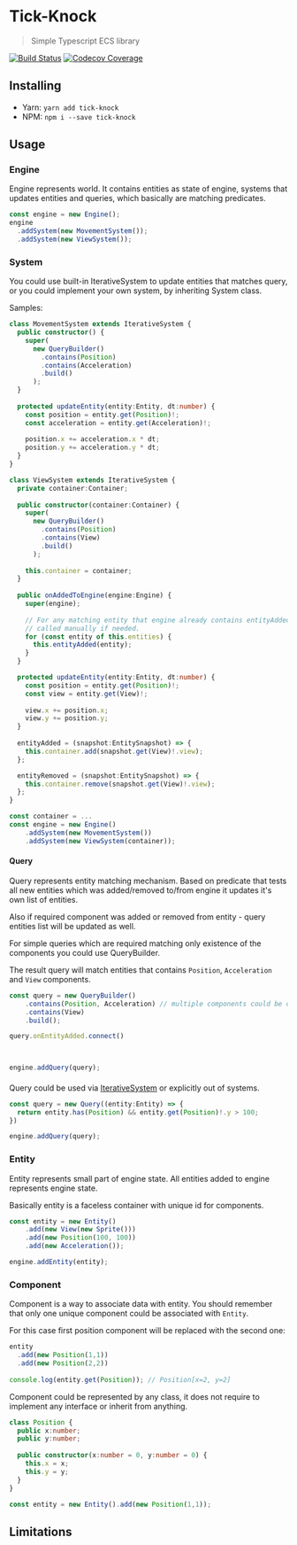 # Tick-Knock
> Simple Typescript ECS library

[![Build Status](https://travis-ci.org/mayakwd/tick-knock.svg?branch=master)](https://travis-ci.org/mayakwd/tick-knock)
[![Codecov Coverage](https://img.shields.io/codecov/c/github/mayakwd/tick-knock/develop.svg?style=flat-square)](https://codecov.io/gh/mayakwd/tick-knock/)

## Installing

- Yarn: `yarn add tick-knock`
- NPM: `npm i --save tick-knock`

## Usage

### Engine

Engine represents world. It contains entities as state of engine, systems that updates entities
and queries, which basically are matching predicates.

```typescript
const engine = new Engine();
engine
  .addSystem(new MovementSystem());
  .addSystem(new ViewSystem());
```

### System

You could use built-in IterativeSystem to update entities that matches query, or you could
implement your own system, by inheriting System class.

Samples:

```typescript
class MovementSystem extends IterativeSystem {
  public constructor() {
    super(
      new QueryBuilder()
        .contains(Position)
        .contains(Acceleration)
        .build()
      );
  }
  
  protected updateEntity(entity:Entity, dt:number) {
    const position = entity.get(Position)!;
    const acceleration = entity.get(Acceleration)!;
    
    position.x += acceleration.x * dt;
    position.y += acceleration.y * dt;
  }
}
```

```typescript
class ViewSystem extends IterativeSystem {
  private container:Container;
  
  public constructor(container:Container) {
    super(
      new QueryBuilder()
        .contains(Position)
        .contains(View)
        .build()
      );
    
    this.container = container;
  }
  
  public onAddedToEngine(engine:Engine) {
    super(engine);
    
    // For any matching entity that engine already contains entityAdded must be
    // called manually if needed.
    for (const entity of this.entities) {
      this.entityAdded(entity);
    }
  }

  protected updateEntity(entity:Entity, dt:number) {
    const position = entity.get(Position)!;
    const view = entity.get(View)!;
    
    view.x += position.x;
    view.y += position.y;
  }  
  
  entityAdded = (snapshot:EntitySnapshot) => {
    this.container.add(snapshot.get(View)!.view);
  };

  entityRemoved = (snapshot:EntitySnapshot) => {
    this.container.remove(snapshot.get(View)!.view);
  };
}

const container = ...
const engine = new Engine()
    .addSystem(new MovementSystem())
    .addSystem(new ViewSystem(container));
```

#### Query

Query represents entity matching mechanism. Based on predicate that tests all new entities
which was added/removed to/from engine it updates it's own list of entities.

Also if required component was added or removed from entity - query entities list will be
updated as well.

For simple queries which are required matching only existence of the components you could
use QueryBuilder.

The result query will match entities that contains `Position`, `Acceleration` and `View` components.
```typescript
const query = new QueryBuilder()
    .contains(Position, Acceleration) // multiple components could be defined
    .contains(View)
    .build();

query.onEntityAdded.connect()



engine.addQuery(query);
```

####

Query could be used via [IterativeSystem](#System) or explicitly out of systems.

```typescript
const query = new Query((entity:Entity) => {
  return entity.has(Position) && entity.get(Position)!.y > 100;
})

engine.addQuery(query);
```


### Entity
Entity represents small part of engine state. All entities added to engine represents 
engine state.

Basically entity is a faceless container with unique id for components. 
```typescript
const entity = new Entity()
    .add(new View(new Sprite()))
    .add(new Position(100, 100))
    .add(new Acceleration());

engine.addEntity(entity);
``` 

### Component
Component is a way to associate data with entity. You should remember that only one unique
component could be associated with `Entity`.

For this case first position component will be replaced with the second one: 
```typescript
entity
  .add(new Position(1,1))
  .add(new Position(2,2))
  
console.log(entity.get(Position)); // Position[x=2, y=2]
``` 

Component could be represented by any class, it does not require to implement any interface
or inherit from anything.

```typescript
class Position {
  public x:number;
  public y:number;
  
  public constructor(x:number = 0, y:number = 0) {
    this.x = x;
    this.y = y;
  }
}

const entity = new Entity().add(new Position(1,1));
```

## Limitations


